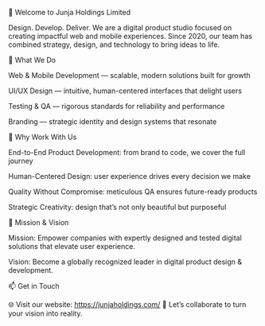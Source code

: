 👋 Welcome to Junja Holdings Limited

Design. Develop. Deliver.
We are a digital product studio focused on creating impactful web and mobile experiences. Since 2020, our team has combined strategy, design, and technology to bring ideas to life.

🚀 What We Do

Web & Mobile Development — scalable, modern solutions built for growth

UI/UX Design — intuitive, human-centered interfaces that delight users

Testing & QA — rigorous standards for reliability and performance

Branding — strategic identity and design systems that resonate

🌟 Why Work With Us

End-to-End Product Development: from brand to code, we cover the full journey

Human-Centered Design: user experience drives every decision we make

Quality Without Compromise: meticulous QA ensures future-ready products

Strategic Creativity: design that’s not only beautiful but purposeful

🎯 Mission & Vision

Mission: Empower companies with expertly designed and tested digital solutions that elevate user experience.

Vision: Become a globally recognized leader in digital product design & development.

📫 Get in Touch

🌐 Visit our website: https://junjaholdings.com/
💬 Let’s collaborate to turn your vision into reality.
